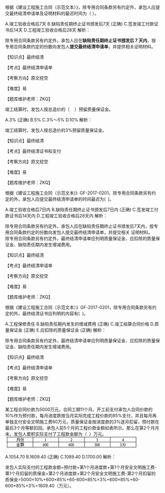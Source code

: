 <p>根据《建设工程施工合同（示范文本）》，除专用合同条款另有约定外，承包人应提交最终结清申请单及证明材料的最迟时间为（ ）。</p>
A.竣工验收合格后7天
B.缺陷责任期终止证书颁发后7天  (正确)
C.签发竣工付款证书后14天
D.工程竣工验收合格后28天
解析：<p>除专用合同条款另有约定外，承包人应在<strong>缺陷责任期终止证书颁发后 7 天内</strong>，按专用合同条款约定的份数向发包人<strong>提交最终结清申请单</strong>，并提供相关证明材料。</p><p>【知识点】最终结清</p><p>【考点】最终结清申请单</p><p>【考察方向】原文挖空</p><p>【难度】易</p><p>【题库维护老师：ZKQ】</p>
<p>竣工结算时，发包人按总造价的（ &nbsp; &nbsp;）预留质量保证金。</p>
A.3%  (正确)
B.5%
C.3%～5%
D.10%
解析：<p>    竣工结算时，发包人按总造价的3%预留质量保证金。</p><p>    【知识点】最终结清</p><p>    【考点】最终结清证书和支付</p><p>    【考察方向】原文挖空</p><p>    【难度】易</p><p>    【题库维护老师：ZKQ】</p>
<p>根据《建设工程施工合同（示范文本)》GF-2017-0201，除专用合同条款另有约定的外，承包人应提交最终结清申请单的时间最迟为( &nbsp;)。</p>
A.竣工验收合格后7日内
B.缺陷责任期终止证书颁发后7日内  (正确)
C.签发竣工付款证书后14天内
D.工程竣工验收合格后28天内
解析：<p>除专用合同条款另有约定外，承包人应在缺陷责任期终止证书颁发后7天内，按专用合同条款约定的份数向发包人提交最终结清申请单，并提交相关 证明材料。<br/>除专用合同条款另有约定外，最终结清申请单应列明质量保证金、应扣除的质量保证金、缺陷责任期内发生增减费用。</p><p>【知识点】最终结清</p><p>【考点】最终结清申请单</p><p>【考察方向】原文挖空</p><p>【难度】易</p><p>【题库维护老师：ZKQ】</p>
<p>根据《建设工程施工合同（示范文本）》GF-2017-0201，除专用合同条款另有约定的外，最终结清证书应列明的内容有( &nbsp;)。</p>
A.工程保修责任
B.缺陷责任期内发生的增减费用  (正确)
C.竣工结算合同价格
D.质量保证金  (正确)
E.应扣除的质量保证金  (正确)
解析：<p>除专用合同条款另有约定外，最终结清申请单应列明质量保证金、应扣除的质量保证金、缺陷责任期内发生增减费用。</p><p>【知识点】最终结清</p><p>【考点】最终结清申请单</p><p>【考察方向】原文挖空</p><p>【难度】易</p><p>【题库维护老师：ZKQ】</p>
<p>某工程合同价款为5000万元，合同工期11个月。开工前支付承包人合同价款的10%作为预付款，每月进度款按当月实际完成工程价款的85%支付，并且每月再单独支付安全文明施工费60万元，质量保证金按进度款的3%逐月扣留，预付款在最后3个月等额扣回。承包人前5个月的工程价款金额如表所示。那么在第2个月月末，发包人累积实际支付了工程款金额为（ &nbsp;）万元。<br/><img src="../六、最终结清_images/6379523141144400937745666.png" alt="image.png"/></p>
A.1054.70
B.1609.40  (正确)
C.1089.40
D.1700.00
解析：<p>发包人实际支付的工程款金额=预付款+第1个月进度款+第1个月安全文明施工费-第1个月扣留的质保金+第2个月进度款+第2个月安全文明施工费-第2个月扣留的质保金=5000×10%+600×85%+60-600×85%×3%+600×85%+60-600×85%×3%=1609.40（万元）。</p>
